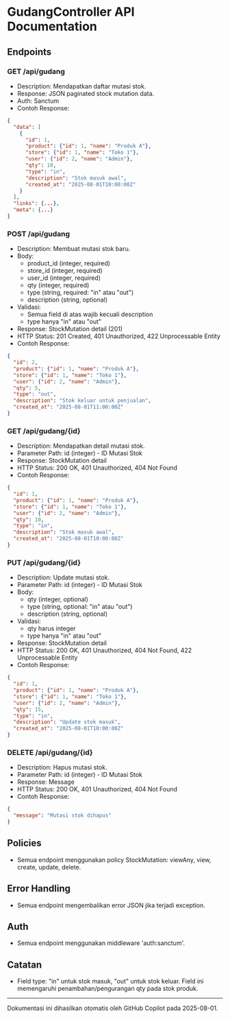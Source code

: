 # GudangController API Documentation

## Endpoints

### GET /api/gudang
- Description: Mendapatkan daftar mutasi stok.
- Response: JSON paginated stock mutation data.
- Auth: Sanctum
- Contoh Response:
```json
{
  "data": [
    {
      "id": 1,
      "product": {"id": 1, "name": "Produk A"},
      "store": {"id": 1, "name": "Toko 1"},
      "user": {"id": 2, "name": "Admin"},
      "qty": 10,
      "type": "in",
      "description": "Stok masuk awal",
      "created_at": "2025-08-01T10:00:00Z"
    }
  ],
  "links": {...},
  "meta": {...}
}
```

### POST /api/gudang
- Description: Membuat mutasi stok baru.
- Body:
  - product_id (integer, required)
  - store_id (integer, required)
  - user_id (integer, required)
  - qty (integer, required)
  - type (string, required: "in" atau "out")
  - description (string, optional)
- Validasi:
  - Semua field di atas wajib kecuali description
  - type hanya "in" atau "out"
- Response: StockMutation detail (201)
- HTTP Status: 201 Created, 401 Unauthorized, 422 Unprocessable Entity
- Contoh Response:
```json
{
  "id": 2,
  "product": {"id": 1, "name": "Produk A"},
  "store": {"id": 1, "name": "Toko 1"},
  "user": {"id": 2, "name": "Admin"},
  "qty": 5,
  "type": "out",
  "description": "Stok keluar untuk penjualan",
  "created_at": "2025-08-01T11:00:00Z"
}
```

### GET /api/gudang/{id}
- Description: Mendapatkan detail mutasi stok.
- Parameter Path: id (integer) - ID Mutasi Stok
- Response: StockMutation detail
- HTTP Status: 200 OK, 401 Unauthorized, 404 Not Found
- Contoh Response:
```json
{
  "id": 1,
  "product": {"id": 1, "name": "Produk A"},
  "store": {"id": 1, "name": "Toko 1"},
  "user": {"id": 2, "name": "Admin"},
  "qty": 10,
  "type": "in",
  "description": "Stok masuk awal",
  "created_at": "2025-08-01T10:00:00Z"
}
```

### PUT /api/gudang/{id}
- Description: Update mutasi stok.
- Parameter Path: id (integer) - ID Mutasi Stok
- Body:
  - qty (integer, optional)
  - type (string, optional: "in" atau "out")
  - description (string, optional)
- Validasi:
  - qty harus integer
  - type hanya "in" atau "out"
- Response: StockMutation detail
- HTTP Status: 200 OK, 401 Unauthorized, 404 Not Found, 422 Unprocessable Entity
- Contoh Response:
```json
{
  "id": 1,
  "product": {"id": 1, "name": "Produk A"},
  "store": {"id": 1, "name": "Toko 1"},
  "user": {"id": 2, "name": "Admin"},
  "qty": 15,
  "type": "in",
  "description": "Update stok masuk",
  "created_at": "2025-08-01T10:00:00Z"
}
```

### DELETE /api/gudang/{id}
- Description: Hapus mutasi stok.
- Parameter Path: id (integer) - ID Mutasi Stok
- Response: Message
- HTTP Status: 200 OK, 401 Unauthorized, 404 Not Found
- Contoh Response:
```json
{
  "message": "Mutasi stok dihapus"
}
```

## Policies
- Semua endpoint menggunakan policy StockMutation: viewAny, view, create, update, delete.

## Error Handling
- Semua endpoint mengembalikan error JSON jika terjadi exception.

## Auth
- Semua endpoint menggunakan middleware 'auth:sanctum'.

## Catatan
- Field type: "in" untuk stok masuk, "out" untuk stok keluar. Field ini memengaruhi penambahan/pengurangan qty pada stok produk.

---
Dokumentasi ini dihasilkan otomatis oleh GitHub Copilot pada 2025-08-01.
